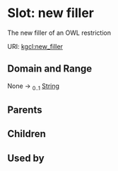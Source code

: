 
# Slot: new filler


The new filler of an OWL restriction

URI: [kgcl:new_filler](http://w3id.org/kgcl/new_filler)


## Domain and Range

None &#8594;  <sub>0..1</sub> [String](types/String.md)

## Parents


## Children


## Used by

